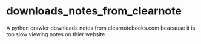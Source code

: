 # downloads_notes_from_clearnote
A python crawler downloads notes from clearnotebooks.com beacause it is too slow viewing notes on thier website
